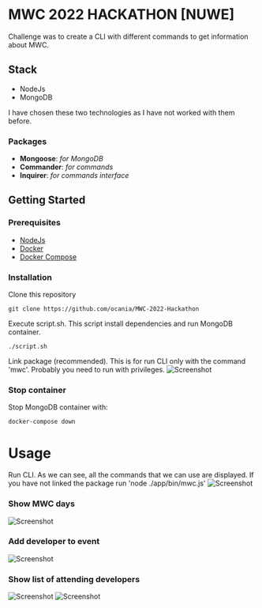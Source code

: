 # MWC 2022 HACKATHON [NUWE]
Challenge was to create a CLI with different commands to get information about MWC.

## Stack
- NodeJs
- MongoDB

I have chosen these two technologies as I have not worked with them before.

### Packages
- **Mongoose**: _for MongoDB_
- **Commander**: _for commands_
- **Inquirer**: _for commands interface_


## Getting Started

### Prerequisites

- [NodeJs](https://nodejs.dev/)
- [Docker](https://docs.docker.com/desktop)
- [Docker Compose](https://docs.docker.com/compose/)

### Installation

Clone this repository
```
git clone https://github.com/ocania/MWC-2022-Hackathon
```

Execute script.sh. This script install dependencies and run MongoDB container.
```
./script.sh
```

Link package (recommended). This is for run CLI only with the command 'mwc'. Probably you need to run with privileges.
![Screenshot](https://gyazo.com/829acb771bb3d3f60b8469672c684cbc.png)

### Stop container
Stop MongoDB container with:
```
docker-compose down
```

# Usage
Run CLI. As we can see, all the commands that we can use are displayed.
If you have not linked the package run 'node ./app/bin/mwc.js'
![Screenshot](https://gyazo.com/a7991a02ade1e670445b96659619c258.png)

### Show MWC days
![Screenshot](https://gyazo.com/92457b27482d7a142cbb1adb7e3d9d7e.png)

### Add developer to event
![Screenshot](https://gyazo.com/e16a3120ea2154f63c10f028c0930031.png)

### Show list of attending developers
![Screenshot](https://gyazo.com/14dbe0f636240f2e83ff79212275e781.png)
![Screenshot](https://gyazo.com/4c685f4bc7a9f157be1cd3bb089e63ab.png)